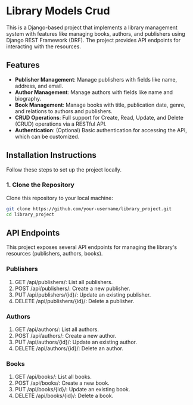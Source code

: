# Library Models Crud 

This is a Django-based project that implements a library management system with features like managing books, authors, and publishers using Django REST Framework (DRF). The project provides API endpoints for interacting with the resources.

## Features

- **Publisher Management**: Manage publishers with fields like name, address, and email.
- **Author Management**: Manage authors with fields like name and biography.
- **Book Management**: Manage books with title, publication date, genre, and relations to authors and publishers.
- **CRUD Operations**: Full support for Create, Read, Update, and Delete (CRUD) operations via a RESTful API.
- **Authentication**: (Optional) Basic authentication for accessing the API, which can be customized.

## Installation Instructions

Follow these steps to set up the project locally.

### 1. Clone the Repository

Clone this repository to your local machine:

```bash
git clone https://github.com/your-username/library_project.git
cd library_project
```
## API Endpoints
This project exposes several API endpoints for managing the library's resources (publishers, authors, books).

### Publishers
1) GET /api/publishers/: List all publishers.
2) POST /api/publishers/: Create a new publisher.
3) PUT /api/publishers/{id}/: Update an existing publisher.
4) DELETE /api/publishers/{id}/: Delete a publisher.

### Authors
1) GET /api/authors/: List all authors.
2) POST /api/authors/: Create a new author.
3) PUT /api/authors/{id}/: Update an existing author.
4) DELETE /api/authors/{id}/: Delete an author.

### Books
1) GET /api/books/: List all books.
2) POST /api/books/: Create a new book.
3) PUT /api/books/{id}/: Update an existing book.
4) DELETE /api/books/{id}/: Delete a book.